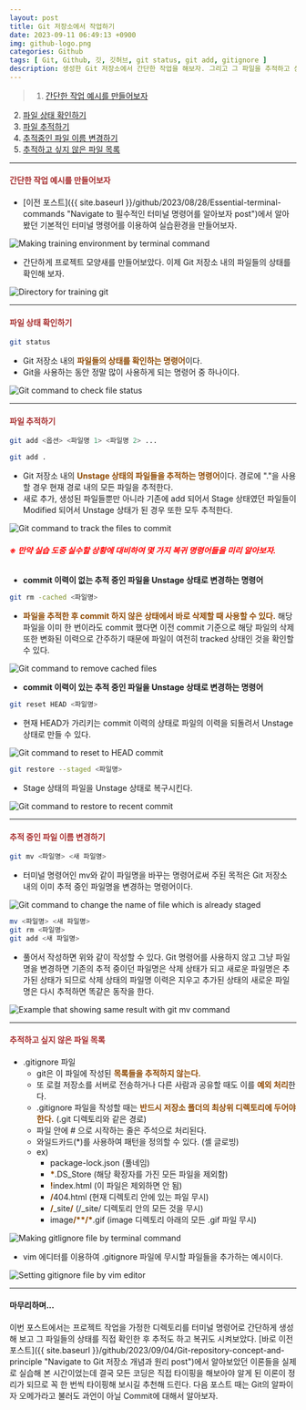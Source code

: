 ```yaml
---
layout: post
title: Git 저장소에서 작업하기
date: 2023-09-11 06:49:13 +0900
img: github-logo.png
categories: Github
tags: [ Git, Github, 깃, 깃허브, git status, git add, gitignore ]
description: 생성한 Git 저장소에서 간단한 작업을 해보자. 그리고 그 파일을 추적하고 상태도 확인해 보자.
---
```


> 1. [간단한 작업 예시를 만들어보자](#간단한-작업-예시를-만들어보자 "Navigate to Let's make an example for training")
2. [파일 상태 확인하기](#파일-상태-확인하기 "Navigate to Checking file status in Git repository")
3. [파일 추적하기](#파일-추적하기 "Navigate to Tracking in Git repository")
4. [추적중인 파일 이름 변경하기](#추적중인-파일-이름-변경하기 "Navigate to Changing the name of file which is already staged in Git repository")
5. [추적하고 싶지 않은 파일 목록](#추적하고-싶지-않은-파일-목록 "Navigate to The list willing to ignore in Git repository")

---

#### <span style="color: brown">**간단한 작업 예시를 만들어보자**</span>
- [이전 포스트]({{ site.baseurl }}/github/2023/08/28/Essential-terminal-commands "Navigate to 필수적인 터미널 명령어를 알아보자 post")에서 알아봤던 기본적인 터미널 명령어를 이용하여 실습환경을 만들어보자.
<img src="{{site.baseurl}}/images/posts/2023-09-11-Working-in-Git-repository/making-training-environment-by-terminal-command.jpg" title="Making training environment by terminal command" alt="Making training environment by terminal command">

- 간단하게 프로젝트 모양새를 만들어보았다. 이제 Git 저장소 내의 파일들의 상태를 확인해 보자.
<img src="{{site.baseurl}}/images/posts/2023-09-11-Working-in-Git-repository/directory-for-training-git.jpg" title="Directory for training git" alt="Directory for training git">

---

#### <span style="color: brown">**파일 상태 확인하기**</span>
```bash
git status
```
- Git 저장소 내의 <span style="color: #8D4801">**파일들의 상태를 확인하는 명령어**</span>이다.
- Git을 사용하는 동안 정말 많이 사용하게 되는 명령어 중 하나이다.
<img src="{{site.baseurl}}/images/posts/2023-09-11-Working-in-Git-repository/git-command-status.jpg" title="Git command to check file status" alt="Git command to check file status">

---

#### <span style="color: brown">**파일 추적하기**</span>
```bash
git add <옵션> <파일명 1> <파일명 2> ...
```
```bash
git add .
```
- Git 저장소 내의 <span style="color: #8D4801">**Unstage 상태의 파일들을 추적하는 명령어**</span>이다. 경로에 "."을 사용할 경우 현재 경로 내의 모든 파일을 추적한다.
- 새로 추가, 생성된 파일들뿐만 아니라 기존에 add 되어서 Stage 상태였던 파일들이 Modified 되어서 Unstage 상태가 된 경우 또한 모두 추적한다.
<img src="{{site.baseurl}}/images/posts/2023-09-11-Working-in-Git-repository/git-command-add.jpg" title="Git command to track the files to commit" alt="Git command to track the files to commit">

<br>

###### <span style="color: red">**※ 만약 실습 도중 실수할 상황에 대비하여 몇 가지 복귀 명령어들을 미리 알아보자.**</span>
- **commit 이력이 없는 추적 중인 파일을 Unstage 상태로 변경하는 명령어**
```bash
git rm -cached <파일명>
```
  - <span style="color: #8D4801">**파일을 추적한 후 commit 하지 않은 상태에서 바로 삭제할 때 사용할 수 있다.**</span> 해당 파일을 이미 한 번이라도 commit 했다면 이전 commit 기준으로 해당 파일의 삭제 또한 변화된 이력으로 간주하기 때문에 파일이 여전히 tracked 상태인 것을 확인할 수 있다.
<img src="{{site.baseurl}}/images/posts/2023-09-11-Working-in-Git-repository/git-command-rm-cached.jpg" title="Git command to remove cached files" alt="Git command to remove cached files">

<br>

- **commit 이력이 있는 추적 중인 파일을 Unstage 상태로 변경하는 명령어**
```bash
git reset HEAD <파일명>
```
  - 현재 HEAD가 가리키는 commit 이력의 상태로 파일의 이력을 되돌려서 Unstage 상태로 만들 수 있다.
<img src="{{site.baseurl}}/images/posts/2023-09-11-Working-in-Git-repository/git-command-reset-HEAD.jpg" title="Git command to reset to HEAD commit" alt="Git command to reset to HEAD commit">

<br>
  
```bash
git restore --staged <파일명>
```
  - Stage 상태의 파일을 Unstage 상태로 복구시킨다.
<img src="{{site.baseurl}}/images/posts/2023-09-11-Working-in-Git-repository/git-command-restore-staged.jpg" title="Git command to restore to recent commit" alt="Git command to restore to recent commit">

---

#### <span style="color: brown">**추적 중인 파일 이름 변경하기**</span>
```bash
git mv <파일명> <새 파일명>
```
- 터미널 명령어인 mv와 같이 파일명을 바꾸는 명령어로써 주된 목적은 Git 저장소 내의 이미 추적 중인 파일명을 변경하는 명령어이다.
<img src="{{site.baseurl}}/images/posts/2023-09-11-Working-in-Git-repository/git-command-mv.jpg" title="Git command to change the name of file which is already staged" alt="Git command to change the name of file which is already staged">

<br>

```bash
mv <파일명> <새 파일명>
git rm <파일명>
git add <새 파일명>
```
- 풀어서 작성하면 위와 같이 작성할 수 있다. Git 명령어를 사용하지 않고 그냥 파일명을 변경하면 기존의 추적 중이던 파일명은 삭제 상태가 되고 새로운 파일명은 추가된 상태가 되므로 삭제 상태의 파일명 이력은 지우고 추가된 상태의 새로운 파일명은 다시 추적하면 똑같은 동작을 한다.
<img src="{{site.baseurl}}/images/posts/2023-09-11-Working-in-Git-repository/example-that showing-same-result-with-git-mv-command.jpg" title="Example that showing same result with git mv command" alt="Example that showing same result with git mv command">

---

#### <span style="color: brown">**추적하고 싶지 않은 파일 목록**</span>
- .gitignore 파일
  - git은 이 파일에 작성된 <span style="color: #8D4801">**목록들을 추적하지 않는다.**</span>
  - 또 로컬 저장소를 서버로 전송하거나 다른 사람과 공유할 때도 이를 <span style="color: #8D4801">**예외 처리**</span>한다.
  - .gitignore 파일을 작성할 때는 <span style="color: #8D4801">**반드시 저장소 폴더의 최상위 디렉토리에 두어야 한다.**</span> (.git 디렉토리와 같은 경로)
  - 파일 안에 # 으로 시작하는 줄은 주석으로 처리된다.
  - 와일드카드(*)를 사용하여 패턴을 정의할 수 있다. (셸 글로빙)
  - ex)
      - package-lock.json (풀네임)
      - <span style="color: #8D4801">**\***</span>.DS_Store (해당 확장자를 가진 모든 파일을 제외함)
      - <span style="color: #8D4801">**!**</span>index.html (이 파일은 제외하면 안 됨)
      - <span style="color: #8D4801">**/**</span>404.html (현재 디렉토리 안에 있는 파일 무시)
      - <span style="color: #8D4801">**/**</span>_site<span style="color: #8D4801">**/**</span> (/_site/ 디렉토리 안의 모든 것을 무시)
      - image<span style="color: #8D4801">**/\*\*/\***</span>.gif (image 디렉토리 아래의 모든 .gif 파일 무시)
<img src="{{site.baseurl}}/images/posts/2023-09-11-Working-in-Git-repository/making-gitlignore-file-by-terminal-command.jpg" title="Making gitlignore file by terminal command" alt="Making gitlignore file by terminal command">

- vim 에디터를 이용하여 .gitignore 파일에 무시할 파일들을 추가하는 예시이다.
<img src="{{site.baseurl}}/images/posts/2023-09-11-Working-in-Git-repository/setting-gitignore-file-by-vim-editor.jpg" title="Setting gitignore file by vim editor" alt="Setting gitignore file by vim editor">

---

#### 마무리하며...
이번 포스트에서는 프로젝트 작업을 가정한 디렉토리를 터미널 명령어로 간단하게 생성해 보고 그 파일들의 상태를 직접 확인한 후 추적도 하고 복귀도 시켜보았다. [바로 이전 포스트]({{ site.baseurl }}/github/2023/09/04/Git-repository-concept-and-principle "Navigate to Git 저장소 개념과 원리 post")에서 알아보았던 이론들을 실제로 실습해 본 시간이었는데 결국 모든 코딩은 직접 타이핑을 해보아야 알게 된 이론이 정리가 되므로 꼭 한 번씩 타이핑해 보시길 추천해 드린다. 다음 포스트 때는 Git의 알파이자 오메가라고 불러도 과언이 아닐 Commit에 대해서 알아보자.